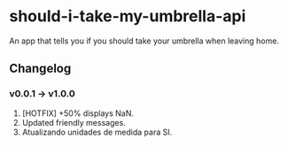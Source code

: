 # should-i-take-my-umbrella-api
An app that tells you if you should take your umbrella when leaving home.

## Changelog

### v0.0.1 -> v1.0.0
1. [HOTFIX] +50% displays NaN.
2. Updated friendly messages.
3. Atualizando unidades de medida para SI.